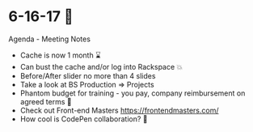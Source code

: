 # 6-16-17 :pizza:

Agenda - Meeting Notes
- Cache is now 1 month :hourglass:
- Can bust the cache and/or log into Rackspace :boom:
- Before/After slider no more than 4 slides
- Take a look at BS Production => Projects
- Phantom budget for training - you pay, company reimbursement on agreed terms :ghost:
- Check out Front-end Masters https://frontendmasters.com/
- How cool is CodePen collaboration? :metal:
